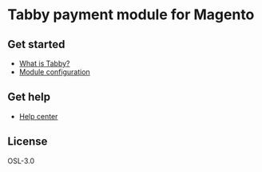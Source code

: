 # Tabby payment module for Magento

## Get started
- [What is Tabby?](https://docs.tabby.ai/introduction/what-is-tabby)
- [Module configuration](https://docs.tabby.ai/e-commerce-platforms/magento-2)

## Get help
- [Help center](https://support.tabby.ai/l/en)

## License
OSL-3.0
